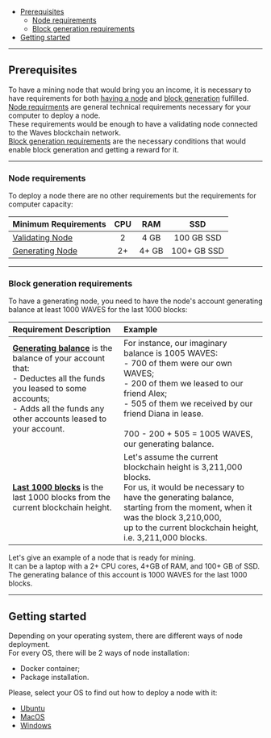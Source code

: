 - [Prerequisites](#prerequisites)
  - [Node requirements](#node-requirements)
  - [Block generation requirements](#block-generation-requirements)
- [Getting started](#getting-started)

---

## Prerequisites ##

To have a mining node that would bring you an income, it is necessary to have requirements for both [having a node](#node-requirements) and [block generation](#block-generation-requirements) fulfilled.  
[Node requirments](#node-requirements) are general technical requirements necessary for your computer to deploy a node.  
These requirements would be enough to have a validating node connected to the Waves blockchain network.  
[Block generation requirements](#block-generation-requirements) are the necessary conditions that would enable block generation and getting a reward for it.  

---

### Node requirements ###

To deploy a node there are no other requirements but the requirements for computer capacity:  

| Minimum Requirements | CPU | RAM | SSD | 
| :---------- | :----------:  | :----------:  | :----------: |
| [Validating Node](https://docs.waves.tech/en/blockchain/node/validating-node) | 2 | 4 GB| 100 GB SSD|
| [Generating Node](https://docs.waves.tech/en/blockchain/node/mining-node) | 2+ | 4+ GB| 100+ GB SSD|

---

### Block generation requirements ###

To have a generating node, you need to have the node's account generating balance at least 1000 WAVES for the last 1000 blocks:    

| Requirement Description | Example|
| :----- | :----- |
| **<ins>Generating balance</ins>** is the balance of your account that:<br>- Deductes all the funds you leased to some accounts;<br>- Adds all the funds any other accounts leased to your account.<br><br>| For instance, our imaginary balance is 1005 WAVES:<br>- 700 of them were our own WAVES;<br>- 200 of them we leased to our friend Alex;<br>- 505 of them we received by our friend Diana in lease.<br><br>700 - 200 + 505 = 1005 WAVES, our generating balance. |
| **<ins>Last 1000 blocks</ins>** is the last 1000 blocks from the current blockchain height. | Let's assume the current blockchain height is 3,211,000 blocks.<br>For us, it would be necessary to have the generating balance, starting from the moment, when it was the block 3,210,000,<br>up to the current blockchain height, i.e. 3,211,000 blocks.
  
Let's give an example of a node that is ready for mining.  
It can be a laptop with a 2+ CPU cores, 4+GB of RAM, and 100+ GB of SSD.   
The generating balance of this account is 1000 WAVES for the last 1000 blocks.  

---

## Getting started ##

Depending on your operating system, there are different ways of node deployment.  
For every OS, there will be 2 ways of node installation:
- Docker container;
- Package installation.

Please, select your OS to find out how to deploy a node with it:  
- [Ubuntu]()
- [MacOS]()
- [Windows]()